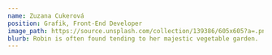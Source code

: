```yaml
---
name: Zuzana Cukerová
position: Grafik, Front-End Developer
image_path: https://source.unsplash.com/collection/139386/605x605?a=.png
blurb: Robin is often found tending to her majestic vegetable garden.
---
```

